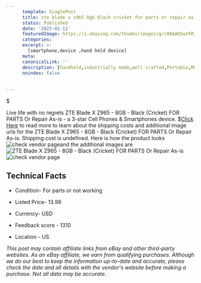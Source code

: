 ```yaml
---
      template: SinglePost
      title: zte blade x z965 8gb black cricket for parts or repair as is
      status: Published
      date: '2023-02-12'
      featuredImage: https://i.ebayimg.com/thumbs/images/g/c08AAOSwtFRj1Fox/s-l225.jpg
      categories: 
      excerpt: >-
        [smartphone,device ,hand held device]
      meta:
      canonicalLink: ''
      description: [handheld,industrially made,well crafted,Portable,Mobile,Compact,Convenient,Lightweight,Maneuverable,Man-portable,Miniature,Carriable,Hand-held,Light,Holdable,Transportable,Mobile device,Pocket-sized,On-the-go,Wireless,Cordless,Compact size,Convenient size, smartphone,device ,hand held device]
      noindex: false
      
        
---
```

$

Live life with no regrets ZTE Blade X Z965 - 8GB - Black (Cricket) FOR PARTS Or Repair As-is - a 3-star Cell Phones & Smartphones device.
$[Click Here](https://www.ebay.com/itm/304783874560?hash=item46f688da00%3Ag%3Ac08AAOSwtFRj1Fox&mkevt=1&mkcid=1&mkrid=711-53200-19255-0&campid=%253CePNCampaignId%253E&customid=%253CreferenceId%253E&toolid=10049) to read more to learn about the shipping costs and additional image urls for the ZTE Blade X Z965 - 8GB - Black (Cricket) FOR PARTS Or Repair As-is. Shipping cost is undefined. Here is how the product looks ![check vendor page](https://i.ebayimg.com/thumbs/images/g/c08AAOSwtFRj1Fox/s-l225.jpg)and the additional images are![ZTE Blade X Z965 - 8GB - Black (Cricket) FOR PARTS Or Repair As-is](https://i.ebayimg.com/images/g/c08AAOSwtFRj1Fox/s-l1600.jpg)![check vendor page](https://origin-galleryplus.ebayimg.com/ws/web/304783874560_2_0_1/225x225.jpg,https://origin-galleryplus.ebayimg.com/ws/web/304783874560_3_0_1/225x225.jpg,https://origin-galleryplus.ebayimg.com/ws/web/304783874560_4_0_1/225x225.jpg,https://origin-galleryplus.ebayimg.com/ws/web/304783874560_5_0_1/225x225.jpg,https://origin-galleryplus.ebayimg.com/ws/web/304783874560_6_0_1/225x225.jpg)



 ## Technical Facts 



     
      

 - Condition- For parts or not working 


      

 - Listed Price- 13.99 


      

 - Currency- USD 


      

 - Feedback score - 1310 


      

 - Location - US 


      
      

 *_This post may contain affiliate links from eBay and other third-party websites. As an eBay affiliate, we earn from qualifying purchases. Although we do our best to keep the information up-to-date and accurate, please check the date and all details with the vendor's website before making a purchase. Not all data may be accurate._*







